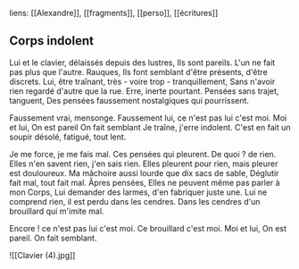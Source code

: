 liens: [[Alexandre]], [[fragments]], [[perso]], [[écritures]]

## Corps indolent

Lui et le clavier, délaissés depuis des lustres,
Ils sont pareils. L'un ne fait pas plus que l'autre. Rauques,
Ils font semblant d'être présents, d'être discrets.
Lui, être traînant, très - voire trop - tranquillement,
Sans n'avoir rien regardé d'autre que la rue.
Erre, inerte pourtant. Pensées sans trajet, tanguent,
Des pensées faussement nostalgiques qui pourrissent.

Faussement vrai, mensonge. Faussement lui, ce n'est pas lui c'est moi.
Moi et lui,
On est pareil
On fait semblant
Je traîne, j'erre indolent.
C'est en fait un soupir désolé, fatigué, tout lent.

Je me force, je me fais mal. Ces pensées qui pleurent.
De quoi ? de rien. Elles n'en savent rien, j'en sais rien.
Elles pleurent pour rien, mais pleurer est douloureux.
Ma mâchoire aussi lourde que dix sacs de sable,
Déglutir fait mal, tout fait mal. Âpres pensées,
Elles ne peuvent même pas parler à mon Corps,
Lui demander des larmes, d'en fabriquer juste une.
Lui ne comprend rien, il est perdu dans les cendres.
Dans les cendres d'un brouillard qui m'imite mal.

Encore ! ce n'est pas lui c'est moi. Ce brouillard c'est moi.
Moi et lui,
On est pareil.
On fait semblant.


![[Clavier (4).jpg]]




